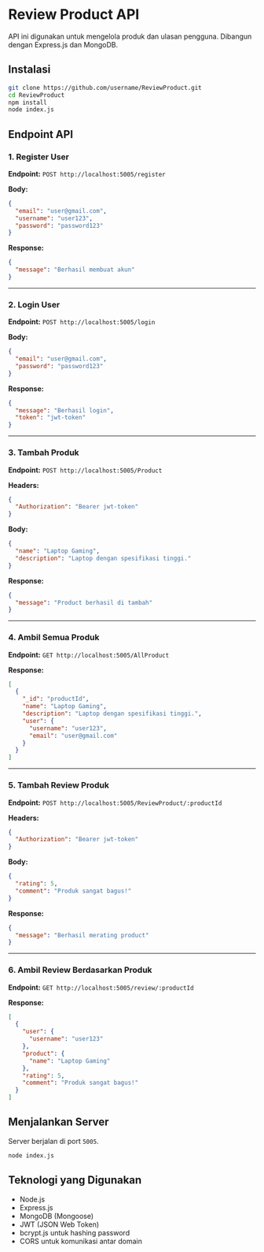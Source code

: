 # Review Product API

API ini digunakan untuk mengelola produk dan ulasan pengguna. Dibangun dengan Express.js dan MongoDB.

## Instalasi

```sh
git clone https://github.com/username/ReviewProduct.git
cd ReviewProduct
npm install
node index.js
```

## Endpoint API

### 1. Register User
**Endpoint:** `POST http://localhost:5005/register`

**Body:**
```json
{
  "email": "user@gmail.com",
  "username": "user123",
  "password": "password123"
}
```

**Response:**
```json
{
  "message": "Berhasil membuat akun"
}
```

---
### 2. Login User
**Endpoint:** `POST http://localhost:5005/login`

**Body:**
```json
{
  "email": "user@gmail.com",
  "password": "password123"
}
```

**Response:**
```json
{
  "message": "Berhasil login",
  "token": "jwt-token"
}
```

---
### 3. Tambah Produk
**Endpoint:** `POST http://localhost:5005/Product`

**Headers:**
```json
{
  "Authorization": "Bearer jwt-token"
}
```

**Body:**
```json
{
  "name": "Laptop Gaming",
  "description": "Laptop dengan spesifikasi tinggi."
}
```

**Response:**
```json
{
  "message": "Product berhasil di tambah"
}
```

---
### 4. Ambil Semua Produk
**Endpoint:** `GET http://localhost:5005/AllProduct`

**Response:**
```json
[
  {
    "_id": "productId",
    "name": "Laptop Gaming",
    "description": "Laptop dengan spesifikasi tinggi.",
    "user": {
      "username": "user123",
      "email": "user@gmail.com"
    }
  }
]
```

---
### 5. Tambah Review Produk
**Endpoint:** `POST http://localhost:5005/ReviewProduct/:productId`

**Headers:**
```json
{
  "Authorization": "Bearer jwt-token"
}
```

**Body:**
```json
{
  "rating": 5,
  "comment": "Produk sangat bagus!"
}
```

**Response:**
```json
{
  "message": "Berhasil merating product"
}
```

---
### 6. Ambil Review Berdasarkan Produk
**Endpoint:** `GET http://localhost:5005/review/:productId`

**Response:**
```json
[
  {
    "user": {
      "username": "user123"
    },
    "product": {
      "name": "Laptop Gaming"
    },
    "rating": 5,
    "comment": "Produk sangat bagus!"
  }
]
```

## Menjalankan Server
Server berjalan di port `5005`.

```sh
node index.js
```

## Teknologi yang Digunakan
- Node.js
- Express.js
- MongoDB (Mongoose)
- JWT (JSON Web Token)
- bcrypt.js untuk hashing password
- CORS untuk komunikasi antar domain

